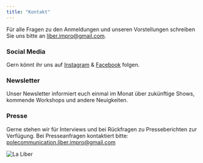 ```yaml
---
title: "Kontakt"
---
```



Für alle Fragen zu den Anmeldungen und unseren Vorstellungen schreiben Sie uns bitte an liber.impro@gmail.com.

### Social Media

Gern könnt ihr uns auf <a href="https://www.instagram.com/liber.impro/">Instagram</a> & <a href="https://www.facebook.com/LIBER.IMPRO">Facebook</a> folgen.

### Newsletter

Unser Newsletter informiert euch einmal im Monat über zukünftige Shows, kommende Workshops und andere Neuigkeiten.

<script charset="utf-8" type="text/javascript" src="//js.hsforms.net/forms/embed/v2.js"></script>
<script>
  hbspt.forms.create({
    portalId: "20162613",
    formId: "72eb1bf6-254c-4ad4-9188-563203833664"
  });
</script>

### Presse

Gerne stehen wir für Interviews und bei Rückfragen zu Presseberichten zur Verfügung. Bei Presseanfragen kontaktiert bitte: 
polecommunication.liber.impro@gmail.com


<img src="../../images/6.webp" alt="La Liber">
